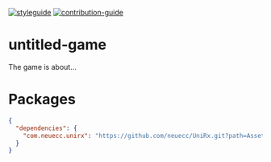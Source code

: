[![styleguide](https://img.shields.io/badge/styleguide-239120?logo=c-sharp)](https://github.com/alexander-andrianov-whitesharx/untitled-game/blob/main/styleguide.md)
[![contribution-guide](https://img.shields.io/badge/-contribution--guide-blueviolet)](https://github.com/alexander-andrianov-whitesharx/untitled-game/blob/main/contribution-guide.md)

# untitled-game

The game is about...

# Packages

```json
{
  "dependencies": {
    "com.neuecc.unirx": "https://github.com/neuecc/UniRx.git?path=Assets/Plugins/UniRx/Scripts"
  }
}
```

